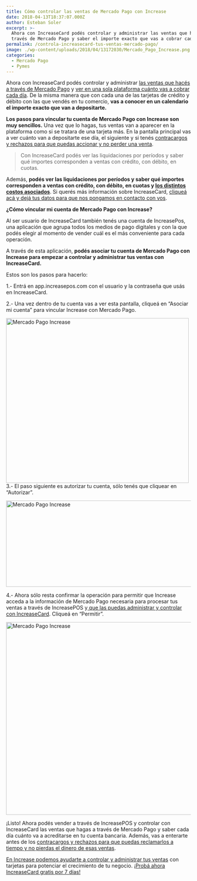 ```yaml
---
title: Cómo controlar las ventas de Mercado Pago con Increase
date: 2018-04-13T18:37:07.000Z
author: Esteban Soler
excerpt: >-
  Ahora con IncreaseCard podés controlar y administrar las ventas que hacés a
  través de Mercado Pago y saber el importe exacto que vas a cobrar cada día
permalink: /controla-increasecard-tus-ventas-mercado-pago/
image: ./wp-content/uploads/2018/04/13172030/Mercado_Pago_Increase.png
categories:
  - Mercado Pago
  - Pymes
---
```

<span style="font-weight: 400;">Ahora con IncreaseCard podés controlar y administrar </span>[<span style="font-weight: 400;">las ventas que hacés a través de Mercado Pago</span>](https://increasecard.com/cobrar-por-tus-ventas-con-mercadopago/) <span style="font-weight: 400;">y </span>[<span style="font-weight: 400;">ver en una sola plataforma cuánto vas a cobrar cada día</span>](http://bit.ly/Increase-Blog)<span style="font-weight: 400;">. De la misma manera que con cada una de las tarjetas de crédito y débito con las que vendés en tu comercio, <strong>vas a conocer en un calendario el importe exacto que van a depositarte. </strong></span>

<span style="font-weight: 400;"><strong>Los pasos para vincular tu cuenta de Mercado Pago con Increase son muy sencillos.</strong> Una vez que lo hagas, tus ventas van a aparecer en la plataforma como si se tratara de una tarjeta más. En la pantalla principal vas a ver cuánto van a depositarte ese día, el siguiente y si tenés </span>[<span style="font-weight: 400;">contracargos y rechazos para que puedas accionar y no perder una venta</span>](https://increasecard.com/reclamar-contracargo-tarjeta-credito/)<span style="font-weight: 400;">.</span>

> Con IncreaseCard podés ver las liquidaciones por períodos y saber qué importes corresponden a ventas con crédito, con débito, en cuotas.

<span style="font-weight: 400;">Además, <strong>podés ver las liquidaciones por períodos y saber qué importes corresponden a ventas con crédito, con débito, en cuotas y </strong></span>**[los distintos costos asociados](https://increasecard.com/los-comercios-y-las-tarjetas-de-credito-los-4-costos-asociados/)**<span style="font-weight: 400;">. Si querés más información sobre IncreaseCard, </span>[<span style="font-weight: 400;">cliqueá acá y dejá tus datos para que nos pongamos en contacto con vos</span>](http://bit.ly/Increase-Blog)<span style="font-weight: 400;">.</span>

**¿Cómo vincular mi cuenta de Mercado Pago con Increase?**

<span style="font-weight: 400;">Al ser usuario de IncreaseCard también tenés una cuenta de IncreasePos, una aplicación que agrupa todos los medios de pago digitales y con la que podés elegir al momento de vender cuál es el más conveniente para cada operación.</span>

<span style="font-weight: 400;">A través de esta aplicación, <strong>podés asociar tu cuenta de Mercado Pago con Increase para empezar a controlar y administrar tus ventas con IncreaseCard.</strong></span>

<span style="font-weight: 400;">Estos son los pasos para hacerlo:</span>

<span style="font-weight: 400;">1.- Entrá en app.increasepos.com con el usuario y la contraseña que usás en IncreaseCard.</span>

<span style="font-weight: 400;">2.- Una vez dentro de tu cuenta vas a ver esta pantalla, cliqueá en “Asociar mi cuenta” para vincular Increase con Mercado Pago.</span>

[<img class="aligncenter wp-image-3028 size-full" src="https://d1nzec96y7u1ro.cloudfront.net/wp-content/uploads/2018/04/13164523/Mercado_Pago_Increase.jpg" alt="Mercado Pago Increase" width="498" height="449" srcset="https://d1nzec96y7u1ro.cloudfront.net/wp-content/uploads/2018/04/13164523/Mercado_Pago_Increase.jpg 498w, https://d1nzec96y7u1ro.cloudfront.net/wp-content/uploads/2018/04/13164523/Mercado_Pago_Increase-300x270.jpg 300w" sizes="(max-width: 498px) 100vw, 498px" />](http://bit.ly/Increase-Blog)  
<span style="font-weight: 400;">3.- El paso siguiente es autorizar tu cuenta, sólo tenés que cliquear en “Autorizar”.</span>

[<img class="aligncenter wp-image-3029 size-full" src="https://d1nzec96y7u1ro.cloudfront.net/wp-content/uploads/2018/04/13165407/Mercado_Pago_Increase_.jpg" alt="Mercado Pago Increase" width="679" height="235" srcset="https://d1nzec96y7u1ro.cloudfront.net/wp-content/uploads/2018/04/13165407/Mercado_Pago_Increase_.jpg 679w, https://d1nzec96y7u1ro.cloudfront.net/wp-content/uploads/2018/04/13165407/Mercado_Pago_Increase_-300x104.jpg 300w" sizes="(max-width: 679px) 100vw, 679px" />](http://bit.ly/Increase-Blog)

<span style="font-weight: 400;">4.- Ahora sólo resta confirmar la operación para permitir que Increase acceda a la información de Mercado Pago necesaria para procesar tus ventas a través de IncreasePOS y</span>[ <span style="font-weight: 400;">que las puedas administrar y controlar con IncreaseCard</span>](http://bit.ly/Increase-Blog)<span style="font-weight: 400;">. Cliqueá en “Permitir”.</span>

[<img class="aligncenter wp-image-3030 size-full" src="https://d1nzec96y7u1ro.cloudfront.net/wp-content/uploads/2018/04/13170133/Mercado_Pago_Increase__.jpg" alt="Mercado Pago Increase" width="685" height="525" srcset="https://d1nzec96y7u1ro.cloudfront.net/wp-content/uploads/2018/04/13170133/Mercado_Pago_Increase__.jpg 685w, https://d1nzec96y7u1ro.cloudfront.net/wp-content/uploads/2018/04/13170133/Mercado_Pago_Increase__-300x230.jpg 300w" sizes="(max-width: 685px) 100vw, 685px" />](http://bit.ly/Increase-Blog)

<span style="font-weight: 400;">¡Listo! Ahora podés vender a través de IncreasePOS y controlar con IncreaseCard las ventas que hagas a través de Mercado Pago y saber cada día cuánto va a acreditarse en tu cuenta bancaria. Además, vas a enterarte antes de los </span>[<span style="font-weight: 400;">contracargos y rechazos para que puedas reclamarlos a tiempo y no pierdas el dinero de esas ventas</span>](https://www.increasecard.com/rechazos-y-contracargos-de-tarjeta-de-credito-como-reclamar/)<span style="font-weight: 400;">.</span>

[<span style="font-weight: 400;">En Increase podemos ayudarte a controlar y administrar tus ventas</span>](http://bit.ly/Increase-Blog) <span style="font-weight: 400;">con tarjetas para potenciar el crecimiento de tu negocio. </span>[<span style="font-weight: 400;">¡Probá ahora IncreaseCard gratis por 7 días!</span>](http://bit.ly/Increase-Blog)
